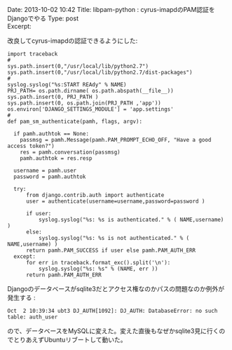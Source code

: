 Date: 2013-10-02  10:42
Title: libpam-python : cyrus-imapdのPAM認証をDjangoでやる
Type: post  
Excerpt:   


改良してcyrus-imapdの認証できるようにした:

    import traceback
    #   
    sys.path.insert(0,"/usr/local/lib/python2.7")
    sys.path.insert(0,"/usr/local/lib/python2.7/dist-packages")
    #   
    syslog.syslog("%s:START REAdy" % NAME)
    PRJ_PATH= os.path.dirname( os.path.abspath(__file__))
    sys.path.insert(0, PRJ_PATH )
    sys.path.insert(0, os.path.join(PRJ_PATH ,'app'))
    os.environ['DJANGO_SETTINGS_MODULE'] = 'app.settings'
    #   
    def pam_sm_authenticate(pamh, flags, argv):
      
      if pamh.authtok == None:
        passmsg = pamh.Message(pamh.PAM_PROMPT_ECHO_OFF, "Have a good access token?")
        res = pamh.conversation(passmsg)
        pamh.authtok = res.resp
      
      username = pamh.user 
      password = pamh.authtok
          
      try:
          from django.contrib.auth import authenticate
          user = authenticate(username=username,password=password )
          
          if user:
              syslog.syslog("%s: %s is authenticated." % ( NAME,username) )
          else:
              syslog.syslog("%s: %s is not authenticated." % ( NAME,username) )
          return pamh.PAM_SUCCESS if user else pamh.PAM_AUTH_ERR 
      except:
          for err in traceback.format_exc().split('\n'):
              syslog.syslog("%s: %s" % (NAME, err ))
          return pamh.PAM_AUTH_ERR 

Djangoのデータベースがsqlite3だとアクセス権なのかパスの問題なのか例外が発生する   :


    Oct  2 10:39:34 ubt3 DJ_AUTH[1092]: DJ_AUTH: DatabaseError: no such table: auth_user

ので、データベースをMySQLに変えた。変えた直後もなぜかsqlite3見に行くのでとりあえずUbuntuリブートして動いた。

       